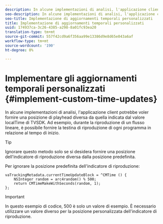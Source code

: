 ```yaml
---
description: In alcune implementazioni di analisi, l'applicazione client potrebbe voler fornire una posizione di playhead diversa da quella indicata dal valore localTime di TVSDK. Ad esempio, durante la riproduzione di un flusso lineare, è possibile fornire la testina di riproduzione di ogni programma in relazione al tempo di inizio.
seo-description: In alcune implementazioni di analisi, l'applicazione client potrebbe voler fornire una posizione di playhead diversa da quella indicata dal valore localTime di TVSDK. Ad esempio, durante la riproduzione di un flusso lineare, è possibile fornire la testina di riproduzione di ogni programma in relazione al tempo di inizio.
seo-title: Implementazione di aggiornamenti temporali personalizzati
title: Implementazione di aggiornamenti temporali personalizzati
uuid: 174937ca-3c26-4385-a298-8a01fc93ea20
translation-type: tm+mt
source-git-commit: 557f42cd9a6f356aa99e13386d9e8d65e043a6af
workflow-type: tm+mt
source-wordcount: '190'
ht-degree: 0%

---
```



# Implementare gli aggiornamenti temporali personalizzati {#implement-custom-time-updates}

In alcune implementazioni di analisi, l&#39;applicazione client potrebbe voler fornire una posizione di playhead diversa da quella indicata dal valore localTime di TVSDK. Ad esempio, durante la riproduzione di un flusso lineare, è possibile fornire la testina di riproduzione di ogni programma in relazione al tempo di inizio.

>[!TIP]
>
>Ignorare questo metodo solo se si desidera fornire una posizione dell&#39;indicatore di riproduzione diversa dalla posizione predefinita.

Per ignorare la posizione predefinita dell&#39;indicatore di riproduzione:

```
vaTrackingMetadata.currentTimeUpdateBlock = ^CMTime () { 
    NSInteger random = arc4random() % 500;  
    return CMTimeMakeWithSeconds(random, 1); 
};
```

>[!IMPORTANT]
>
>In questo esempio di codice, 500 è solo un valore di esempio. È necessario utilizzare un valore diverso per la posizione personalizzata dell&#39;indicatore di riproduzione.